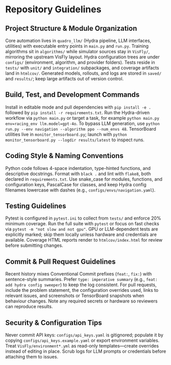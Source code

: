# Repository Guidelines

## Project Structure & Module Organization
Core automation lives in `quadro_llm/` (Hydra pipeline, LLM interfaces, utilities) with executable entry points in `main.py` and `run.py`. Training algorithms sit in `algorithms/` while simulator sources stay in `VisFly/`, mirroring the upstream VisFly layout. Hydra configuration trees are under `configs/` (environment, algorithm, and provider folders). Tests reside in `tests/` with `unit/` and `integration/` subpackages, and coverage artifacts land in `htmlcov/`. Generated models, rollouts, and logs are stored in `saved/` and `results/`; keep large artifacts out of version control.

## Build, Test, and Development Commands
Install in editable mode and pull dependencies with `pip install -e .` followed by `pip install -r requirements.txt`. Run the Hydra-driven workflow via `python main.py` or target a task, for example `python main.py env=racing_env llm.model=gpt-4o`. To bypass LLM generation, use `python run.py --env navigation --algorithm ppo --num_envs 48`. TensorBoard utilities live in `monitor_tensorboard.py`; launch with `python monitor_tensorboard.py --logdir results/latest` to inspect runs.

## Coding Style & Naming Conventions
Python code follows 4-space indentation, type-hinted functions, and descriptive docstrings. Format with `black .` and lint with `flake8`, both declared in `requirements.txt`. Use snake_case for modules, functions, and configuration keys, PascalCase for classes, and keep Hydra config filenames lowercase with dashes (e.g., `configs/envs/navigation.yaml`).

## Testing Guidelines
Pytest is configured in `pytest.ini` to collect from `tests/` and enforce 20% minimum coverage. Run the full suite with `pytest` or focus on fast checks via `pytest -m "not slow and not gpu"`. GPU or LLM-dependent tests are explicitly marked; skip them locally unless hardware and credentials are available. Coverage HTML reports render to `htmlcov/index.html` for review before submitting changes.

## Commit & Pull Request Guidelines
Recent history mixes Conventional Commit prefixes (`feat:`, `fix:`) with sentence-style summaries. Prefer `type: imperative summary` (e.g., `feat: add hydra config sweeper`) to keep the log consistent. For pull requests, include the problem statement, the configuration overrides used, links to relevant issues, and screenshots or TensorBoard snapshots when behaviour changes. Note any required secrets or hardware so reviewers can reproduce results.

## Security & Configuration Tips
Never commit API keys: `configs/api_keys.yaml` is gitignored; populate it by copying `configs/api_keys.example.yaml` or export environment variables. Treat `VisFly/environment*.yml` as read-only templates—create overrides instead of editing in place. Scrub logs for LLM prompts or credentials before attaching them to issues.
